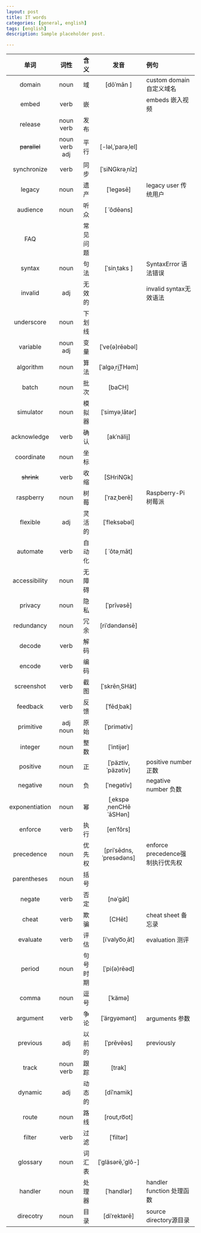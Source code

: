 ```yaml
---
layout: post
title: IT words
categories: [general, english]
tags: [english]
description: Sample placeholder post.

---
```


|       单词         |     词性          |   含义        |        发音                |                   例句               |
| :------------: | :-----------: | :-------: | :--------------------: | :------------------------------- |
|     domain     |     noun      |    域     |       [dōˈmān ]        | custom domain  自定义域名        |
|     embed      |     verb      |    嵌     |                        | embeds 嵌入视频                  |
|    release     |  noun  verb   |   发布    |                        |                                  |
|  ~~parallel~~  | noun verb adj |   平行    |    [-ləl,ˈparəˌlel]    |                                  |
|  synchronize   |     verb      |   同步    |     [ˈsiNGkrəˌnīz]     |                                  |
|     legacy     |     noun      |   遗产    |       [ˈlegəsē]        | legacy user 传统用户             |
|    audience    |     noun      |   听众    |       [ ˈôdēəns]       |                                  |
|      FAQ       |               | 常见问题  |                        |                                  |
|     syntax     |     noun      |   句法    |      [ˈsinˌtaks ]      | SyntaxError  语法错误            |
|    invalid     |      adj      |  无效的   |                        | invalid syntax无效语法           |
|   underscore   |     noun      |  下划线   |                        |                                  |
|    variable    |   noun  adj   |   变量    |     [ˈve(ə)rēəbəl]     |                                  |
|   algorithm    |     noun      |   算法    |     [ˈalgəˌriT͟Həm]     |                                  |
|     batch      |     noun      |   批次    |         [baCH]         |                                  |
|   simulator    |     noun      |  模拟器   |     [ˈsimyəˌlātər]     |                                  |
|  acknowledge   |     verb      |   确认    |       [akˈnälij]       |                                  |
|   coordinate   |     noun      |   坐标    |                        |                                  |
|   ~~shrink~~   |     verb      |   收缩    |       [SHriNGk]        |                                  |
|   raspberry    |     noun      |   树莓    |      [ˈrazˌberē]       | Raspberry-Pi 树莓派              |
|    flexible    |      adj      |  灵活的   |      [ˈfleksəbəl]      |                                  |
|    automate    |     verb      |  自动化   |      [ ˈôtəˌmāt]       |                                  |
| accessibility  |     noun      |  无障碍   |                        |                                  |
|    privacy     |     noun      |   隐私    |       [ˈprīvəsē]       |                                  |
|   redundancy   |     noun      |   冗余    |     [riˈdəndənsē]      |                                  |
|     decode     |     verb      |   解码    |                        |                                  |
|     encode     |     verb      |   编码    |                        |                                  |
|   screenshot   |     verb      |   截图    |     [ˈskrēnˌSHät]      |                                  |
|    feedback    |     verb      |   反馈    |       [ˈfēdˌbak]       |                                  |
|   primitive    |   adj noun    |   原始    |      [ˈprimətiv]       |                                  |
|    integer     |     noun      |   整数    |       [ˈintijər]       |                                  |
|    positive    |     noun      |    正     |   [ˈpäztiv,ˈpäzətiv]   | positive number 正数             |
|    negative    |     noun      |    负     |       [ˈnegətiv]       | negative number 负数             |
| exponentiation |     noun      |    幂     | [ˌekspəˌnenCHēˈāSHən]  |                                  |
|    enforce     |     verb      |   执行    |       [enˈfôrs]        |                                  |
|   precedence   |     noun      |  优先权   | [priˈsēdns,ˈpresədəns] | enforce precedence强制执行优先权 |
|  parentheses   |     noun      |   括号    |                        |                                  |
|     negate     |     verb      |   否定    |        [nəˈgāt]        |                                  |
|     cheat      |     verb      |   欺骗    |         [CHēt]         | cheat sheet 备忘录               |
|    evaluate    |     verb      |   评估    |     [iˈvalyo͞oˌāt]      | evaluation 测评                  |
|     period     |     noun      | 句号 时期 |      [ˈpi(ə)rēəd]      |                                  |
|     comma      |     noun      |   逗号    |        [ˈkämə]         |                                  |
|    argument    |     verb      |   争论    |      [ˈärgyəmənt]      | arguments 参数                   |
|    previous    |      adj      |  以前的   |       [ˈprēvēəs]       | previously                       |
|     track      |   noun verb   |   跟踪    |         [trak]         |                                  |
|    dynamic     |      adj      |  动态的   |       [dīˈnamik]       |                                  |
|     route      |     noun      |   路线    |      [rout,ro͞ot]       |                                  |
|     filter     |     verb      |   过滤    |       [ˈfiltər]        |                                  |
|    glossary    |     noun      |  词汇表   |    [ˈgläsərē,ˈglô-]    |                                  |
|    handler     |     noun      |  处理器   |       [ˈhandlər]       | handler function 处理函数        |
|   direcotry    |     noun      |   目录    |      [diˈrektərē]      | source directory源目录           |
